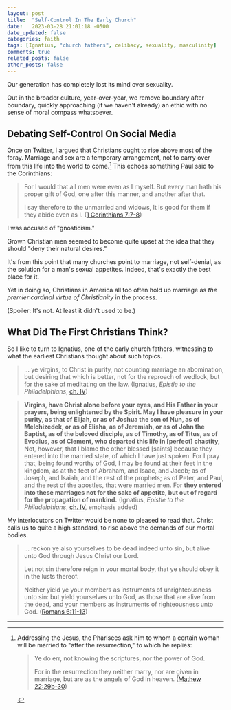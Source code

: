 ```yaml
---
layout: post
title:  "Self-Control In The Early Church"
date:   2023-03-28 21:01:18 -0500
date_updated: false
categories: faith
tags: [Ignatius, "church fathers", celibacy, sexuality, masculinity]
comments: true
related_posts: false
other_posts: false
---
```

Our generation has completely lost its mind over sexuality.

Out in the broader culture, year-over-year, we remove boundary after boundary, quickly approaching (if we haven't already) an ethic with no sense of moral compass whatsoever.

## Debating Self-Control On Social Media

Once on Twitter, I argued that Christians ought to rise above most of the foray. Marriage and sex are a temporary arrangement, not to carry over from this life into the world to come.[^1] This echoes something Paul said to the Corinthians:

> For I would that all men were even as I myself. But every man hath his proper gift of God, one after this manner, and another after that.
> 
> I say therefore to the unmarried and widows, It is good for them if they abide even as I. ([1 Corinthians 7:7-8](https://www.biblegateway.com/passage/?search=1+Cor.+7%3A7-8%2C+KJV&version=KJV))

I was accused of "gnosticism."

Grown Christian men seemed to become quite upset at the idea that they should "deny their natural desires."

It's from this point that many churches point to marriage, not self-denial, as the solution for a man's sexual appetites. Indeed, that's exactly the best place for it.

Yet in doing so, Christians in America all too often hold up marriage as <em>the premier cardinal virtue of Christianity</em> in the process.

(Spoiler: It's not. At least it didn't used to be.)

## What Did The First Christians Think?

So I like to turn to Ignatius, one of the early church fathers, witnessing to what the earliest Christians thought about such topics. 

> ... ye virgins, to Christ in purity, not counting marriage an abomination, but desiring that which is better, not for the reproach of wedlock, but for the sake of meditating on the law. (Ignatius, *Epistle to the Philadelphians*, [ch. IV](https://ccel.org/ccel/schaff/anf01.v.vi.iv.html))

> <strong>Virgins, have Christ alone before your eyes, and His Father in your prayers, being enlightened by the Spirit. May I have pleasure in your purity, as that of Elijah, or as of Joshua the son of Nun, as of Melchizedek, or as of Elisha, as of Jeremiah, or as of John the Baptist, as of the beloved disciple, as of Timothy, as of Titus, as of Evodius, as of Clement, who departed this life in [perfect] chastity,</strong> Not, however, that I blame the other blessed [saints] because they entered into the married state, of which I have just spoken. For I pray that, being found worthy of God, I may be found at their feet in the kingdom, as at the feet of Abraham, and Isaac, and Jacob; as of Joseph, and Isaiah, and the rest of the prophets; as of Peter, and Paul, and the rest of the apostles, that were married men. For <strong>they entered into these marriages not for the sake of appetite, but out of regard for the propagation of mankind.</strong> (Ignatius, *Epistle to the Philadelphians*, [ch. IV](https://ccel.org/ccel/schaff/anf01.v.vi.iv.html), emphasis added)

My interlocutors on Twitter would be none to pleased to read that. Christ calls us to quite a high standard, to rise above the demands of our mortal bodies.

> ... reckon ye also yourselves to be dead indeed unto sin, but alive unto God through Jesus Christ our Lord.
>
> Let not sin therefore reign in your mortal body, that ye should obey it in the lusts thereof.
>
> Neither yield ye your members as instruments of unrighteousness unto sin: but yield yourselves unto God, as those that are alive from the dead, and your members as instruments of righteousness unto God. ([Romans 6:11-13](https://www.biblegateway.com/passage/?search=romans+6&version=KJV))

<hr>

[^1]: Addressing the Jesus, the Pharisees ask him to whom a certain woman will be married to "after the resurrection," to which he replies:

    > Ye do err, not knowing the scriptures, nor the power of God.
    >
    > For in the resurrection they neither marry, nor are given in marriage, but are as the angels of God in heaven. ([Mathew 22:29b-30](https://www.biblegateway.com/passage/?search=Matthew%2022&version=KJV))